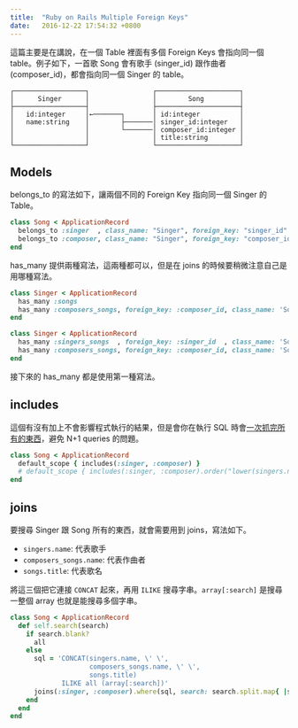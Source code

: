 ```yaml
---
title:  "Ruby on Rails Multiple Foreign Keys"
date:   2016-12-22 17:54:32 +0800
---
```


這篇主要是在講說，在一個 Table 裡面有多個 Foreign Keys 會指向同一個 table。例子如下，一首歌 Song 會有歌手 (singer_id) 跟作曲者 (composer_id)，都會指向同一個 Singer 的 table。

```
┌──────────────────┐                ┌─────────────────────┐
│      Singer      │                │        Song         │
├──────────────────┤                ├─────────────────────┤
│   id:integer     │←───────┐       │ id:integer          │
│   name:string    │        ├───────│ singer_id:integer   │
│                  │        └───────│ composer_id:integer │
│                  │                │ title:string        │
└──────────────────┘                └─────────────────────┘
```

<!--excerpt-->

## Models

belongs_to 的寫法如下，讓兩個不同的 Foreign Key 指向同一個 Singer 的 Table。

```ruby
class Song < ApplicationRecord
  belongs_to :singer  , class_name: "Singer", foreign_key: "singer_id"
  belongs_to :composer, class_name: "Singer", foreign_key: "composer_id"
end
```

has_many 提供兩種寫法，這兩種都可以，但是在 joins 的時候要稍微注意自己是用哪種寫法。

```ruby
class Singer < ApplicationRecord
  has_many :songs
  has_many :composers_songs, foreign_key: :composer_id, class_name: 'Song'
end

class Singer < ApplicationRecord
  has_many :singers_songs  , foreign_key: :singer_id  , class_name: 'Song'
  has_many :composers_songs, foreign_key: :composer_id, class_name: 'Song'
end
```

接下來的 has_many 都是使用第一種寫法。

## includes

這個有沒有加上不會影響程式執行的結果，但是會你在執行 SQL 時會[一次抓完所有的東西](/blogger/2016/11/21/ROR_speed_up_eager_loading/)，避免 N+1 queries 的問題。

```ruby
class Song < ApplicationRecord
  default_scope { includes(:singer, :composer) }
  # default_scope { includes(:singer, :composer).order("lower(singers.name)", "title").references(:singers) }
end
```

## joins

要搜尋 Singer 跟 Song 所有的東西，就會需要用到 joins，寫法如下。

- `singers.name`: 代表歌手
- `composers_songs.name`: 代表作曲者
- `songs.title`: 代表歌名

將這三個把它連接 `CONCAT` 起來，再用 `ILIKE` 搜尋字串。`array[:search]` 是搜尋一整個 array 也就是能搜尋多個字串。

```ruby
class Song < ApplicationRecord
  def self.search(search)
    if search.blank?
      all
    else
      sql = 'CONCAT(singers.name, \' \',
                    composers_songs.name, \' \',
                    songs.title)
             ILIKE all (array[:search])'
      joins(:singer, :composer).where(sql, search: search.split.map{ |s| "%#{s}%" })
    end
  end
end
```
